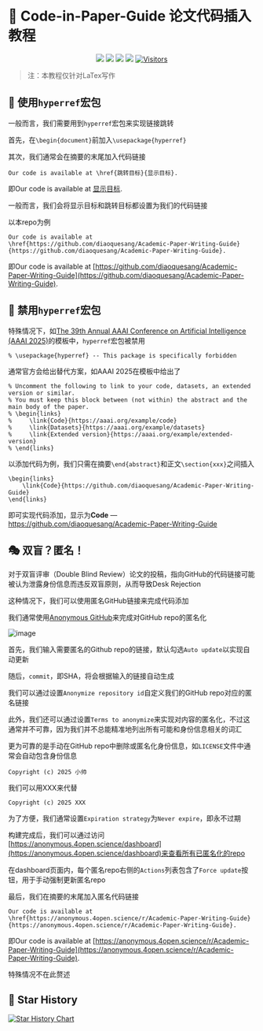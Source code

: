 # 💯 Code-in-Paper-Guide 论文代码插入教程

<div align="center">
  

[![](https://img.shields.io/github/stars/diaoquesang/Code-in-Paper-Guide)](https://github.com/diaoquesang/Code-in-Paper-Guide)
[![](https://img.shields.io/github/forks/diaoquesang/Code-in-Paper-Guide)](https://github.com/diaoquesang/Code-in-Paper-Guide)
[![](https://img.shields.io/github/issues/diaoquesang/Code-in-Paper-Guide)](https://github.com/diaoquesang/Code-in-Paper-Guide/issues)
[![](https://img.shields.io/github/license/diaoquesang/Code-in-Paper-Guide)](https://github.com/diaoquesang/Code-in-Paper-Guide/blob/main/LICENSE) 
[![Visitors](https://api.visitorbadge.io/api/visitors?path=https%3A%2F%2Fgithub.com%2Fdiaoquesang%2FCode-in-Paper-Guide&label=visitors&countColor=%2337d67a&style=flat&labelStyle=none)](https://visitorbadge.io/status?path=https%3A%2F%2Fgithub.com%2Fdiaoquesang%2FCode-in-Paper-Guide)

</div>

> 注：本教程仅针对LaTex写作

## 🥸 使用```hyperref```宏包

一般而言，我们需要用到```hyperref```宏包来实现链接跳转

首先，在```\begin{document}```前加入```\usepackage{hyperref}```

其次，我们通常会在摘要的末尾加入代码链接

```
Our code is available at \href{跳转目标}{显示目标}.
```

即Our code is available at [显示目标]().

一般而言，我们会将显示目标和跳转目标都设置为我们的代码链接

以本repo为例

```
Our code is available at \href{https://github.com/diaoquesang/Academic-Paper-Writing-Guide}{https://github.com/diaoquesang/Academic-Paper-Writing-Guide}.
```

即Our code is available at [https://github.com/diaoquesang/Academic-Paper-Writing-Guide](https://github.com/diaoquesang/Academic-Paper-Writing-Guide).

## 🚫 禁用```hyperref```宏包

特殊情况下，如[The 39th Annual AAAI Conference on Artificial Intelligence (AAAI 2025)](https://aaai.org/conference/aaai/aaai-25/)的模板中，```hyperref```宏包被禁用

```
% \usepackage{hyperref} -- This package is specifically forbidden
```

通常官方会给出替代方案，如AAAI 2025在模板中给出了

```
% Uncomment the following to link to your code, datasets, an extended version or similar.
% You must keep this block between (not within) the abstract and the main body of the paper.
% \begin{links}
%     \link{Code}{https://aaai.org/example/code}
%     \link{Datasets}{https://aaai.org/example/datasets}
%     \link{Extended version}{https://aaai.org/example/extended-version}
% \end{links}
```

以添加代码为例，我们只需在摘要```\end{abstract}```和正文```\section{xxx}```之间插入

```
\begin{links}
    \link{Code}{https://github.com/diaoquesang/Academic-Paper-Writing-Guide}
\end{links}
```

即可实现代码添加，显示为**Code** — https://github.com/diaoquesang/Academic-Paper-Writing-Guide

## 🎭 双盲？匿名！

对于双盲评审（Double Blind Review）论文的投稿，指向GitHub的代码链接可能被认为泄露身份信息而违反双盲原则，从而导致Desk Rejection

这种情况下，我们可以使用匿名GitHub链接来完成代码添加

我们通常使用[Anonymous GitHub](https://anonymous.4open.science/)来完成对GitHub repo的匿名化

![image](https://github.com/user-attachments/assets/1faa8d8b-fbb4-4dae-8f9c-649040f664a7)

首先，我们输入需要匿名的Github repo的链接，默认勾选```Auto update```以实现自动更新

随后，```commit```，即SHA，将会根据输入的链接自动生成

我们可以通过设置```Anonymize repository id```自定义我们的GitHub repo对应的匿名链接

此外，我们还可以通过设置```Terms to anonymize```来实现对内容的匿名化，不过这通常并不可靠，因为我们并不总能精准地列出所有可能和身份信息相关的词汇

更为可靠的是手动在GitHub repo中删除或匿名化身份信息，如```LICENSE```文件中通常会自动包含身份信息

```
Copyright (c) 2025 小帅
```

我们可以用XXX来代替

```
Copyright (c) 2025 XXX
```

为了方便，我们通常设置```Expiration strategy```为```Never expire```，即永不过期

构建完成后，我们可以通过访问[https://anonymous.4open.science/dashboard](https://anonymous.4open.science/dashboard)来查看所有已匿名化的repo

在dashboard页面内，每个匿名repo右侧的```Actions```列表包含了```Force update```按钮，用于手动强制更新匿名repo

最后，我们在摘要的末尾加入匿名代码链接

```
Our code is available at \href{https://anonymous.4open.science/r/Academic-Paper-Writing-Guide}{https://anonymous.4open.science/r/Academic-Paper-Writing-Guide}.
```

即Our code is available at [https://anonymous.4open.science/r/Academic-Paper-Writing-Guide](https://anonymous.4open.science/r/Academic-Paper-Writing-Guide).

特殊情况不在此赘述


## 🥰 Star History

[![Star History Chart](https://api.star-history.com/svg?repos=diaoquesang/Code-in-Paper-Guide&type=Date)](https://star-history.com/#diaoquesang/Code-in-Paper-Guide&Date)
